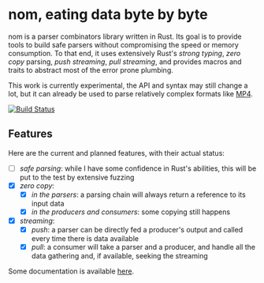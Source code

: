 # nom, eating data byte by byte

nom is a parser combinators library written in Rust. Its goal is to provide tools to build safe parsers without compromising the speed or memory consumption. To that end, it uses extensively Rust's *strong typing*, *zero copy* parsing, *push streaming*, *pull streaming*, and provides macros and traits to abstract most of the error prone plumbing.

This work is currently experimental, the API and syntax may still change a lot, but it can already be used to parse relatively complex formats like [MP4](tests/mp4.rs).

[![Build Status](https://travis-ci.org/Geal/nom.svg?branch=master)](https://travis-ci.org/Geal/nom)

## Features

Here are the current and planned features, with their actual status:
- [ ] *safe parsing*: while I have some confidence in Rust's abilities, this will be put to the test by extensive fuzzing
- [x] *zero copy*:
  - [x] _in the parsers_: a parsing chain will always return a reference to its input data
  - [x] _in the producers and consumers_: some copying still happens
- [x] *streaming*:
  - [x] _push_: a parser can be directly fed a producer's output and called every time there is data available
  - [x] _pull_: a consumer will take a parser and a producer, and handle all the data gathering and, if available, seeking the streaming

Some documentation is available [here](http://rust.unhandledexpression.com/nom/).
